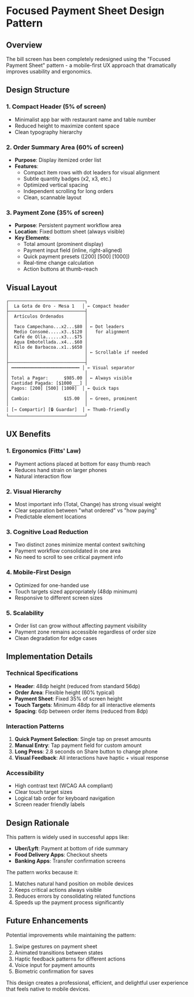 # Focused Payment Sheet Design Pattern

## Overview
The bill screen has been completely redesigned using the "Focused Payment Sheet" pattern - a mobile-first UX approach that dramatically improves usability and ergonomics.

## Design Structure

### 1. **Compact Header (5% of screen)**
- Minimalist app bar with restaurant name and table number
- Reduced height to maximize content space
- Clean typography hierarchy

### 2. **Order Summary Area (60% of screen)**
- **Purpose**: Display itemized order list
- **Features**:
  - Compact item rows with dot leaders for visual alignment
  - Subtle quantity badges (x2, x3, etc.)
  - Optimized vertical spacing
  - Independent scrolling for long orders
  - Clean, scannable layout

### 3. **Payment Zone (35% of screen)**
- **Purpose**: Persistent payment workflow area
- **Location**: Fixed bottom sheet (always visible)
- **Key Elements**:
  - Total amount (prominent display)
  - Payment input field (inline, right-aligned)
  - Quick payment presets ([200] [500] [1000])
  - Real-time change calculation
  - Action buttons at thumb-reach

## Visual Layout

```
┌─────────────────────────────┐
│  La Gota de Oro - Mesa 1   │ ← Compact header
├─────────────────────────────┤
│  Artículos Ordenados        │
│                             │
│  Taco Campechano...x2...$80 │ ← Dot leaders
│  Medio Consomé.....x3..$120 │   for alignment
│  Café de Olla......x3...$75 │
│  Agua Embotellada..x4...$60 │
│  Kilo de Barbacoa..x1..$650 │
│                             │ ← Scrollable if needed
│                             │
├─────────────────────────────┤
│ ╍╍╍╍╍╍╍╍╍╍╍╍╍╍╍╍╍╍╍╍╍╍╍╍╍╍ │ ← Visual separator
│                             │
│ Total a Pagar:      $985.00 │ ← Always visible
│ Cantidad Pagada: [$1000___] │
│ Pagos: [200] [500] [1000]  │ ← Quick taps
│                             │
│ Cambio:             $15.00  │ ← Green, prominent
│                             │
│ [→ Compartir] [🔒 Guardar]  │ ← Thumb-friendly
└─────────────────────────────┘
```

## UX Benefits

### 1. **Ergonomics (Fitts' Law)**
- Payment actions placed at bottom for easy thumb reach
- Reduces hand strain on larger phones
- Natural interaction flow

### 2. **Visual Hierarchy**
- Most important info (Total, Change) has strong visual weight
- Clear separation between "what ordered" vs "how paying"
- Predictable element locations

### 3. **Cognitive Load Reduction**
- Two distinct zones minimize mental context switching
- Payment workflow consolidated in one area
- No need to scroll to see critical payment info

### 4. **Mobile-First Design**
- Optimized for one-handed use
- Touch targets sized appropriately (48dp minimum)
- Responsive to different screen sizes

### 5. **Scalability**
- Order list can grow without affecting payment visibility
- Payment zone remains accessible regardless of order size
- Clean degradation for edge cases

## Implementation Details

### Technical Specifications
- **Header**: 48dp height (reduced from standard 56dp)
- **Order Area**: Flexible height (60% typical)
- **Payment Sheet**: Fixed 35% of screen height
- **Touch Targets**: Minimum 48dp for all interactive elements
- **Spacing**: 6dp between order items (reduced from 8dp)

### Interaction Patterns
1. **Quick Payment Selection**: Single tap on preset amounts
2. **Manual Entry**: Tap payment field for custom amount
3. **Long Press**: 2.8 seconds on Share button to change phone
4. **Visual Feedback**: All interactions have haptic + visual response

### Accessibility
- High contrast text (WCAG AA compliant)
- Clear touch target sizes
- Logical tab order for keyboard navigation
- Screen reader friendly labels

## Design Rationale

This pattern is widely used in successful apps like:
- **Uber/Lyft**: Payment at bottom of ride summary
- **Food Delivery Apps**: Checkout sheets
- **Banking Apps**: Transfer confirmation screens

The pattern works because it:
1. Matches natural hand position on mobile devices
2. Keeps critical actions always visible
3. Reduces errors by consolidating related functions
4. Speeds up the payment process significantly

## Future Enhancements

Potential improvements while maintaining the pattern:
1. Swipe gestures on payment sheet
2. Animated transitions between states
3. Haptic feedback patterns for different actions
4. Voice input for payment amounts
5. Biometric confirmation for saves

This design creates a professional, efficient, and delightful user experience that feels native to mobile devices.
